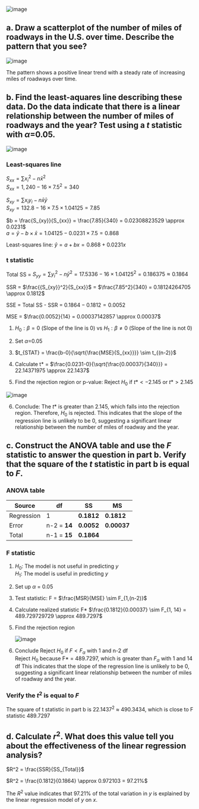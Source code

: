 
![image](https://github.com/user-attachments/assets/496753a3-ba54-4d69-be25-f6696998955c)
  
  
  
## a. Draw a scatterplot of the number of miles of roadways in the U.S. over time. Describe the pattern that you see?

![image](https://github.com/user-attachments/assets/a144f902-351c-42a5-b8df-46844c790e35)  

The pattern shows a positive linear trend with a steady rate of increasing miles of roadways over time. 
  
  
  
## b. Find the least-aquares line describing these data. Do the data indicate that there is a linear relationship between the number of miles of roadways and the year? Test using a $t$ statistic with $\alpha$=0.05.

![image](https://github.com/user-attachments/assets/e2e69a31-6b13-4459-9cd3-5e4b77395fa6)
  
  
### Least-squares line  

$S_{xx} = \sum{{x_{i}}^2} - n\bar{x}^2$  
$S_{xx} = 1,240 - 16 \times 7.5^2 = 340$  
  
$S_{xy} = \sum{x_{i}y_{i}} - n\bar{x}\bar{y}$  
$S_{xy} = 132.8 - 16 \times 7.5 \times 1.04125 = 7.85$  
  
$b = \frac{S_{xy}}{S_{xx}} = \frac{7.85}{340} = 0.02308823529 \approx 0.0231$  
$a = \bar{y} - b \times \bar{x} = 1.04125 - 0.0231 \times 7.5 = 0.868$  

Least-squares line: $\hat{y} = a + bx = 0.868 + 0.0231x$  


### t statistic  

Total SS = $S_{yy} = \sum{{y_{i}}^2} - n {\bar{y}}^2 = 17.5336 - 16 \times 1.04125^2 = 0.186375 \approx 0.1864$  

SSR = $\frac{{S_{xy}}^2}{S_{xx}}$ = $\frac{7.85^2}{340} = 0.18124264705 \approx 0.1812$  

SSE = Total SS - SSR = $0.1864 - 0.1812 = 0.0052$  

MSE = $\frac{0.0052}{14} = 0.00037142857 \approx 0.00037$  
  
1. $H_{0}: \beta = 0$ (Slope of the line is 0) vs $H_{1}: \beta \neq 0$ (Slope of the line is not 0)  

2. Set $\alpha$=0.05  

3. $t_{STAT} = \frac{b-0}{\sqrt{\frac{MSE}{S_{xx}}}} \sim t_{(n-2)}$  

4. Calculate t* = $\frac{0.0231-0}{\sqrt{\frac{0.00037}{340}}} = 22.14371975 \approx 22.1437$  

5. Find the rejection region or p-value: Reject $H_{0}$ if $t* \lt -2.145$ or $t* \gt 2.145$  

![image](https://github.com/user-attachments/assets/45279de2-f13f-424b-8a2b-4066a58abf29)  

6. Conclude: The $t*$ is greater than 2.145, which falls into the rejection region. Therefore, $H_{0}$ is rejected.
   This indicates that the slope of the regression line is unlikely to be 0, suggesting a significant linear relationship between the number of miles of roadway and the year. 
  
  
  
## c. Construct the ANOVA table and use the $F$ statistic to answer the question in part b. Verify that the square of the $t$ statistic in part b is equal to $F$.
  
  
### ANOVA table  

|   Source   |       df     |     SS    |     MS     |  
|------------|--------------|-----------|------------|  
| Regression |       1      | **0.1812**| **0.1812** |  
| Error      | n-2 = **14** | **0.0052**| **0.00037**|  
| Total      | n-1 = **15** | **0.1864**|  


### F statistic  

1. $H_{0}$: The model is not useful in predicting $y$  
   $H_{1}$: The model is useful in predicting $y$

2. Set up $\alpha$ = 0.05

3. Test statistic: F = $\frac{MSR}{MSE} \sim F_{1,(n-2)}$

4. Calculate realized statistic F*
   $\frac{0.1812}{0.00037} \sim F_{1, 14} = 489.729729729 \approx 489.7297$  

5. Find the rejection region
   
   ![image](https://github.com/user-attachments/assets/6db399b9-57d4-41b8-a98b-9c3b3a6243d1)

6. Conclude
   Reject $H_{0}$ if $F \lt F_{\alpha}$ with 1 and n-2 df  
   Reject $H_{0}$ because F* = 489.7297, which is greater than $F_{\alpha}$ with 1 and 14 df
   This indicates that the slope of the regression line is unlikely to be 0, suggesting a significant linear relationship between the number of miles of roadway and the year. 

### Verify the $t^2$ is equal to $F$

The square of t statistic in part b is $22.1437^2$ $\approx$ 490.3434, which is close to F statistic 489.7297


## d. Calculate $r^2$. What does this value tell you about the effectiveness of the linear regression analysis?

$R^2 = \frac{SSR}{SS_{Total}}$  

$R^2 = \frac{0.1812}{0.1864} \approx 0.972103 = 97.21%$  

The $R^2$ value indicates that 97.21% of the total variation in $y$ is explained by the linear regression model of $y$ on $x$.  

